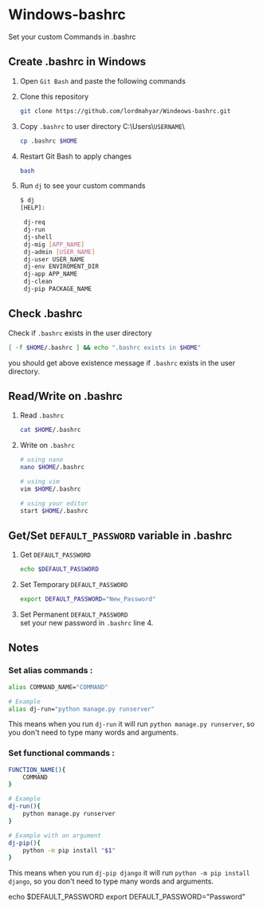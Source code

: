 # Windows-bashrc
Set your custom Commands in .bashrc

## Create .bashrc in Windows

1. Open `Git Bash` and paste the following commands

2. Clone this repository

   ```bash
   git clone https://github.com/lordmahyar/Windeows-bashrc.git
   ```

3. Copy `.bashrc` to user directory C:\\Users\\`USERNAME`\\

   ```bash
   cp .bashrc $HOME
   ```

4. Restart Git Bash to apply changes
   
   ```bash
   bash
   ```

5. Run `dj` to see your custom commands

   ```bash
   $ dj
   [HELP]:

    dj-req
    dj-run
    dj-shell
    dj-mig [APP_NAME]
    dj-admin [USER_NAME]
    dj-user USER_NAME
    dj-env ENVIROMENT_DIR
    dj-app APP_NAME
    dj-clean
    dj-pip PACKAGE_NAME
   ```

## Check .bashrc

Check if `.bashrc` exists in the user directory

```bash
[ -f $HOME/.bashrc ] && echo ".bashrc exists in $HOME"
```
you should get above existence message if `.bashrc` exists in the user directory.

## Read/Write on .bashrc

1. Read `.bashrc`

   ```bash
   cat $HOME/.bashrc
   ```

2. Write on `.bashrc`

   ```bash
   # using nano
   nano $HOME/.bashrc

   # using vim
   vim $HOME/.bashrc

   # using your editor
   start $HOME/.bashrc
   ```

## Get/Set `DEFAULT_PASSWORD` variable in .bashrc

1. Get `DEFAULT_PASSWORD`

   ```bash
   echo $DEFAULT_PASSWORD
   ```

2. Set Temporary `DEFAULT_PASSWORD`

   ```bash
   export DEFAULT_PASSWORD="New_Password"
   ```

3. Set Permanent `DEFAULT_PASSWORD`  
   set your new password in `.bashrc` line 4.

## Notes
### Set alias commands :

```bash
alias COMMAND_NAME="COMMAND"

# Example
alias dj-run="python manage.py runserver"
```

This means when you run `dj-run` it will run `python manage.py runserver`, so you don't need to type many words and arguments.

### Set functional commands :

```bash
FUNCTION_NAME(){
    COMMAND
}

# Example
dj-run(){
    python manage.py runserver
}

# Example with an argument
dj-pip(){
    python -m pip install "$1"
}
```

This means when you run `dj-pip django` it will run `python -m pip install django`, so you don't need to type many words and arguments.


echo $DEFAULT_PASSWORD
export DEFAULT_PASSWORD="Password"